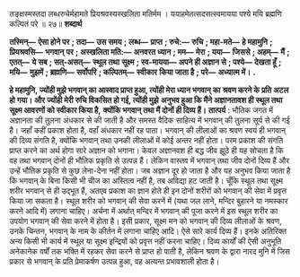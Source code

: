  

तङ्क्षस्मस्तदा लब्धरुचेर्महामते प्रियश्रवस्यस्खलिता मतिर्मम । ययाहमेतत्सदसत्स्वमायया पश्ये मयि ब्रह्मणि कल्पितं परे ॥ २७॥ **शब्दार्थ** 

**तस्मिन्—** **ऐसा होने पर** **; तदा—** **उस समय** **; लब्ध—** **प्राप्त** **; रुचे:—** **रुचि** **; महा-मते—** **हे महामुनि** **; प्रियश्रवसि—** **भगवान्** **पर** **; अस्खलिता मति:—** **अनवरत ध्यान** **; मम—** **मेरा** **; यया—** **जिससे** **; अहम्—** **मैं** **; एतत्—** **ये सब** **; सत्-असत्—** **स्थूल तथा** **सूक्ष्म** **; स्व-मायया—** **अपने ही अज्ञान से** **; पश्ये—** **देखता हूँ** **; मयि—** **मुझमें** **; ब्रह्मणि—** **सर्वोपरि** **; कल्पितम्—** **स्वीकार** **किया जाता है** **; परे—** **अध्यात्म में।** **.** 

**हे महामुनि, ज्योंही मुझे भगवान् का आस्वाद प्राप्त हुआ, त्योंही मेरा ध्यान भगवान् का** **श्रवण करने के प्रति अटल हो गया। और ज्योंही मेरी रुचि विकसित हो गई, त्योंही मुझे** **अनुभव हुआ कि मैंने अज्ञानतावश ही स्थूल तथा सूक्ष्म आवरणों को स्वीकार किया है,** **क्योंकि भगवान् तथा मैं दोनों ही दिव्य हैं।** **तात्पर्य** : भौतिक जगत में अज्ञानता की तुलना अंधकार से की जाती है और समस्त वैदिक साहित्य में भगवान् की तुलना सूर्य से की गई है। जहाँ कहीं प्रकाश होता है, वहाँ अंधकार नहीं रह पाता। भगवान् की लीलाओं का श्रवण स्वयं ही भगवान् की दिव्य संगति है, क्योंकि भगवान् तथा उनकी लीलाओं में कोई अन्तर नहीं होता। परम प्रकाश की संगति प्राप्त करने का अर्थ होगा सारे अज्ञान को भगाना। केवल अज्ञानवश ही बद्ध जीव झूठे ही यह सोचता है कि वह तथा भगवान् दोनों ही भौतिक प्रकृति से उत्पन्न हैं। लेकिन वास्तव में भगवान् तथा जीव दोनों दिव्य हैं और उन्हें भौतिक प्रकृति से कुछ लेना-देना नहीं होता। जब अज्ञान दूर हो जाता है और यह अनुभव किया जाता है कि भगवान् के बिना किसी भी चीज का अस्तित्व नहीं है, तब अविद्या हट जाती है। चूँकि स्थूल तथा सूक्ष्म शरीर भगवान् से ही उद्भूत हैं, अतएव प्रकाश का ज्ञान होते ही इन दोनों शरीरों को भगवान् की सेवा में प्रवृत्त किया जा सकता है। स्थूल शरीर को भगवान् की सेवा करनें में (यथा जल लाने, मन्दिर बुहारने या नमस्कार करने आदि में) लगाना चाहिए। अर्चना में अर्थात् मन्दिर में भगवान् की पूजा करने में इस स्थूल शरीर का उपयोग भगवान् की सेवा करने में होता है। इसी प्रकार, सूक्ष्म मन को भगवान् की दिव्य लीलाओं के श्रवण, उनके चिन्तन, भगवान् के नाम के कीर्तन में लगाना चाहिए आदि। ऐसे सारे कार्य दिव्य हैं। इनके अतिरिक्त अन्य किसी भी कार्य में स्थूल या सूक्ष्म इन्द्रियों को प्रवृत्त नहीं करना चाहिए। दिव्य कार्यों की ऐसी अनुभूति अनेकानेक वर्षों तक भक्ति में रहकर सेवा करने से प्राप्त हो पाती है, लेकिन श्रवण के द्वारा नारद मुनि में जिस प्रकार से भगवान् के प्रति प्रेमाकर्षण उत्पन्न हुआ, वह अत्यन्त प्रभावशाली होता है। 